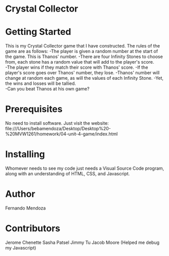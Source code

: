 # Crystal Collector

# Getting Started
This is my Crystal Collector game that I have constructed. The rules of the game are as follows: 
-The player is given a random number at the start of the game. This is Thanos' number.
-There are four Infinity Stones to choose from, each stone has a random value that will add to the player's score.  
-The player wins if they match their score with Thanos' score.
-If the player's score goes over Thanos' number, they lose. 
-Thanos' number will change at random each game, as will the values of each Infinity Stone. 
-Yet, the wins and losses will be tallied.  
-Can you beat Thanos at his own game?

# Prerequisites
No need to install software. Just visit the website:
file:///Users/bebamendoza/Desktop/Desktop%20-%20MVW1261/homework/04-unit-4-game/index.html

# Installing
Whomever needs to see my code just needs a Visual Source Code program, along with an understanding of HTML, CSS, and Javascript. 


# Author 
Fernando Mendoza

# Contributors
Jerome Chenette
Sasha Patsel
Jimmy Tu
Jacob Moore (Helped me debug my Javascript)